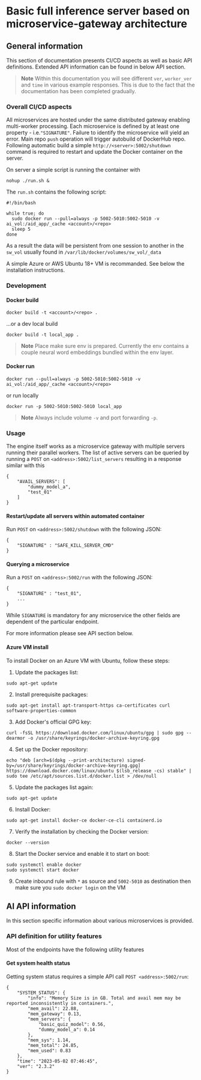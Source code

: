 # Basic full inference server based on microservice-gateway architecture

## General information

This section of documentation presents CI/CD aspects as well as basic API definitions. Extended API information can be found in below API section.

> **Note**
> Within this documentation you will see different `ver`, `worker_ver` and `time` in various example responses. This is due to the fact that the documentation has been completed gradually.

### Overall CI/CD aspects

All microservices are hosted under the same distributed gateway enabling multi-worker processing. Each microservice is defined by at least one property - i.e.`"SIGNATURE"`.
Failure to identify the microservice will yield an error. Main repo `push` operation will trigger autobuild of DockerHub repo.
Following automatic build a simple `http://<server>:5002/shutdown` command is required to restart and update the Docker container on the server.


On server a simple script is running the container with 
```
nohup ./run.sh &
```

The `run.sh` contains the following script:
```
#!/bin/bash

while true; do
  sudo docker run --pull=always -p 5002-5010:5002-5010 -v ai_vol:/aid_app/_cache <account>/<repo>
  sleep 5
done
```

As a result the data will be persistent from one session to another in the `sw_vol` usually found in `/var/lib/docker/volumes/sw_vol/_data`

A simple Azure or AWS Ubuntu 18+ VM is recommanded. See below the installation instructions.

### Development

#### Docker build

```
docker build -t <account>/<repo> .
```

...or a dev local build

```
docker build -t local_app .
```

> **Note**
> Place make sure env is prepared. Currently the env contains a couple neural word embeddings bundled within the env layer.

#### Docker run

```
docker run --pull=always -p 5002-5010:5002-5010 -v ai_vol:/aid_app/_cache <account>/<repo>
```

or run locally

```
docker run -p 5002-5010:5002-5010 local_app
```

> **Note**
> Always include volume `-v` and port forwarding `-p`.

### Usage

The engine itself works as a microservice gateway with multiple servers running their parallel workers. The list of active servers can be queried by running a `POST` on `<address>:5002/list_servers` resulting in a response similar with this 
```
{
    "AVAIL_SERVERS": [
        "dummy_model_a",
        "test_01"
    ]
}
```

#### Restart/update all servers within automated container

Run `POST` on `<address>:5002/shutdown` with the following JSON:

```
{
    "SIGNATURE" : "SAFE_KILL_SERVER_CMD"
}
```


#### Querying a microservice

Run a `POST` on `<address>:5002/run` with the following JSON:

```
{
    "SIGNATURE" : "test_01",
    ...
}
```

While `SIGNATURE` is mandatory for any microservice the other fields are dependent of the particular endpoint.


For more information please see API section below.

#### Azure VM install

To install Docker on an Azure VM with Ubuntu, follow these steps:

1. Update the packages list:
```
sudo apt-get update
```
2. Install prerequisite packages:
```
sudo apt-get install apt-transport-https ca-certificates curl software-properties-common
```

3. Add Docker's official GPG key:
```
curl -fsSL https://download.docker.com/linux/ubuntu/gpg | sudo gpg --dearmor -o /usr/share/keyrings/docker-archive-keyring.gpg
```

4. Set up the Docker repository:
```
echo "deb [arch=$(dpkg --print-architecture) signed-by=/usr/share/keyrings/docker-archive-keyring.gpg] https://download.docker.com/linux/ubuntu $(lsb_release -cs) stable" | sudo tee /etc/apt/sources.list.d/docker.list > /dev/null
```

5. Update the packages list again:
```
sudo apt-get update
```

6. Install Docker:
```
sudo apt-get install docker-ce docker-ce-cli containerd.io
```

7. Verify the installation by checking the Docker version:
```
docker --version
```

8. Start the Docker service and enable it to start on boot:
```
sudo systemctl enable docker
sudo systemctl start docker
```

9. Create inbound rule with `*` as source and `5002-5010` as destination then make sure you `sudo docker login` on the VM


## AI API information

In this section specific information about various microservices is provided.


### API definition for utility features

Most of the endpoints have the following utility features

#### Get system health status

Getting system status requires a simple API call `POST <address>:5002/run`:

```
{
    "SYSTEM_STATUS": {
        "info": "Memory Size is in GB. Total and avail mem may be reported inconsistently in containers.",
        "mem_avail": 22.88,
        "mem_gateway": 0.13,
        "mem_servers": {
            "basic_quiz_model": 0.56,
            "dummy_model_a": 0.14
        },
        "mem_sys": 1.14,
        "mem_total": 24.85,
        "mem_used": 0.83
    },
    "time": "2023-05-02 07:46:45",
    "ver": "2.3.2"
}
```

